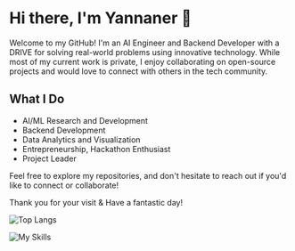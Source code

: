 # Hi there, I'm Yannaner 👋

Welcome to my GitHub! I'm an AI Engineer and Backend Developer with a DRIVE for solving real-world problems using innovative technology. While most of my current work is private, I enjoy collaborating on open-source projects and would love to connect with others in the tech community. 

## What I Do 
- AI/ML Research and Development
- Backend Development
- Data Analytics and Visualization
- Entrepreneurship, Hackathon Enthusiast
- Project Leader

Feel free to explore my repositories, and don't hesitate to reach out if you'd like to connect or collaborate!

Thank you for your visit & Have a fantastic day!

![Top Langs](https://github-readme-stats.vercel.app/api/top-langs/?username=yannaner&layout=compact&size_weight=0.2&count_weight=0.6&hide=CSS&theme=midnight-purple&hide_progress=true)


![My Skills](https://skillicons.dev/icons?i=java,js,python,react,flask,html,css,tailwindcss,fastapi,aws,ts,ai,mysql,github)

